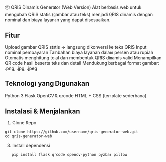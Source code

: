 📦 QRIS Dinamis Generator (Web Version)
Alat berbasis web untuk mengubah QRIS statis (gambar atau teks) menjadi QRIS dinamis dengan nominal dan biaya layanan yang dapat disesuaikan.


## Fitur
Upload gambar QRIS statis → langsung dikonversi ke teks QRIS
Input nominal pembayaran
Tambahan biaya layanan dalam persen atau rupiah
Otomatis menghitung total dan membentuk QRIS dinamis valid
Menampilkan QR code hasil beserta teks dan detail
Mendukung berbagai format gambar: .png, .jpg, .jpeg

## Teknologi yang Digunakan
Python 3
Flask
OpenCV & 
qrcode
HTML + CSS (template sederhana)

## Instalasi & Menjalankan
1. Clone Repo
```
git clone https://github.com/username/qris-generator-web.git
cd qris-generator-web
```
3. Install dependensi
```
   pip install flask qrcode opencv-python pyzbar pillow
```

